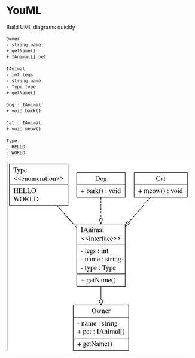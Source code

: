 # YouML
Build UML diagrams quickly

```
Owner
- string name
+ getName()
+ IAnimal[] pet

IAnimal
- int legs
- string name 
- Type type
+ getName()

Dog : IAnimal
+ void bark()

Cat : IAnimal
+ void meow()

Type
: HELLO
: WORLD
```
![Output UML](example.png)